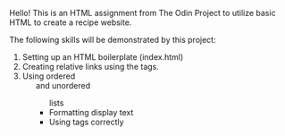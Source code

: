 Hello! This is an HTML assignment from The Odin Project to utilize basic HTML to create a recipe website.

The following skills will be demonstrated by this project:
1) Setting up an HTML boilerplate (index.html)
2) Creating relative links using the <a> tags.
3) Using ordered <ol> and unordered <ul> lists
4) Formatting display text
5) Using <im src=""> tags correctly